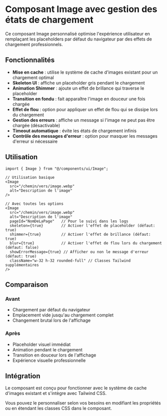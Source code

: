 # Composant Image avec gestion des états de chargement

Ce composant Image personnalisé optimise l'expérience utilisateur en remplaçant les placeholders par défaut du navigateur par des effets de chargement professionnels.

## Fonctionnalités

- **Mise en cache** : utilise le système de cache d'images existant pour un chargement optimal
- **Skeleton UI** : affiche un placeholder gris pendant le chargement
- **Animation Shimmer** : ajoute un effet de brillance qui traverse le placeholder
- **Transition en fondu** : fait apparaître l'image en douceur une fois chargée
- **Effet de flou** : option pour appliquer un effet de flou qui se dissipe lors du chargement
- **Gestion des erreurs** : affiche un message si l'image ne peut pas être chargée (désactivable)
- **Timeout automatique** : évite les états de chargement infinis
- **Contrôle des messages d'erreur** : option pour masquer les messages d'erreur si nécessaire

## Utilisation

```tsx
import { Image } from "@/components/ui/Image";

// Utilisation basique
<Image 
  src="/chemin/vers/image.webp" 
  alt="Description de l'image" 
/>

// Avec toutes les options
<Image 
  src="/chemin/vers/image.webp" 
  alt="Description de l'image"
  pageId="NomDeLaPage"   // Pour le suivi dans les logs
  skeleton={true}        // Activer l'effet de placeholder (défaut: true)
  shimmer={true}         // Activer l'effet de brillance (défaut: true)
  blur={true}            // Activer l'effet de flou lors du chargement (défaut: false)
  showErrorMessage={true} // Afficher ou non le message d'erreur (défaut: true)
  className="w-32 h-32 rounded-full" // Classes Tailwind supplémentaires
/>
```

## Comparaison

### Avant
- Chargement par défaut du navigateur
- Emplacement vide jusqu'au chargement complet
- Changement brutal lors de l'affichage

### Après
- Placeholder visuel immédiat
- Animation pendant le chargement
- Transition en douceur lors de l'affichage
- Expérience visuelle professionnelle

## Intégration

Le composant est conçu pour fonctionner avec le système de cache d'images existant et s'intègre avec Tailwind CSS.

Vous pouvez le personnaliser selon vos besoins en modifiant les propriétés ou en étendant les classes CSS dans le composant.
